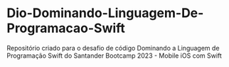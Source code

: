 # Dio-Dominando-Linguagem-De-Programacao-Swift
Repositório criado para o desafio de código Dominando a Linguagem de Programação Swift do Santander Bootcamp 2023 - Mobile iOS com Swift

